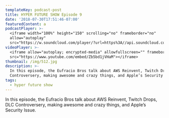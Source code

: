 ```yaml
---
templateKey: podcast-post
title: HYPER FUTURE SHOW Episode 9
date: '2018-07-30T17:51:46-07:00'
featuredContent: a
podcastPlayer: >-
  <iframe width="100%" height="150" scrolling="no" frameborder="no"
  allow="autoplay"
  src="https://w.soundcloud.com/player/?url=https%3A//api.soundcloud.com/tracks/369629753&color=%23ff5500&auto_play=false&hide_related=false&show_comments=true&show_user=true&show_reposts=false&show_teaser=true&visual=true"></iframe>
videoPlayer: >-
  <iframe allow="autoplay; encrypted-media" allowfullscreen="" frameborder="0"
  src="https://www.youtube.com/embed/Zb5bd1jVHaM"></iframe>
thumbnail: /img/512.jpg
description: >-
  In this episode, the Eufracio Bros talk about AWS Reinvent, Twitch Drops, DLC
  Controversery, making awesome and crazy things, and Apple’s Security Issue.
tags:
  - hyper future show
---
```

<p>In this episode, the Eufracio Bros talk about AWS Reinvent, Twitch Drops, DLC Controversery, making awesome and crazy things, and Apple’s Security Issue.</p>
